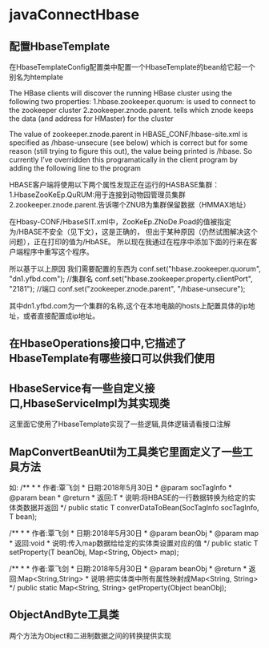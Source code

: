 # javaConnectHbase

## 配置HbaseTemplate
在HbaseTemplateConfig配置类中配置一个HbaseTemplate的bean给它起一个别名为htemplate

The HBase clients will discover the running HBase cluster using the following two properties:
1.hbase.zookeeper.quorum: is used to connect to the zookeeper cluster
2.zookeeper.znode.parent. tells which znode keeps the data (and address for HMaster) for the cluster

The value of zookeeper.znode.parent in HBASE_CONF/hbase-site.xml is specified as /hbase-unsecure (see below) which is correct
but for some reason (still trying to figure this out), the value being printed is /hbase. 
So currently I’ve overridden this programatically in the client program by adding the following line to the program

HBASE客户端将使用以下两个属性发现正在运行的HASBASE集群：
1.HbaseZooKeEp.QuRUM:用于连接到动物园管理员集群
2.zookeeper.znode.parent.告诉哪个ZNUB为集群保留数据（HMMAX地址）

在Hbasy-CONF/HbaseSIT.xml中，ZooKeEp.ZNoDe.Poad的值被指定为/HBASE不安全（见下文），这是正确的，
但出于某种原因（仍然试图解决这个问题），正在打印的值为/HbASE。
所以现在我通过在程序中添加下面的行来在客户端程序中重写这个程序。

所以基于以上原因 我们需要配置的东西为
conf.set("hbase.zookeeper.quorum", "dn1.yfbd.com");   //集群名
conf.set("hbase.zookeeper.property.clientPort", "2181");  //端口
conf.set("zookeeper.znode.parent", "/hbase-unsecure");

其中dn1.yfbd.com为一个集群的名称,这个在本地电脑的hosts上配置具体的ip地址，或者直接配置成ip地址。

## 在HbaseOperations接口中,它描述了HbaseTemplate有哪些接口可以供我们使用

## HbaseService有一些自定义接口,HbaseServiceImpl为其实现类
这里面它使用了HbaseTemplate实现了一些逻辑,具体逻辑请看接口注解

## MapConvertBeanUtil为工具类它里面定义了一些工具方法
如:
/**
	 * 
	 * 作者:覃飞剑
	 * 日期:2018年5月30日
	 * @param socTagInfo
	 * @param bean
	 * @return
	 * 返回:T
	 * 说明:将HBASE的一行数据转换为给定的实体类数据并返回
	 */
	public static <T> T converDataToBean(SocTagInfo socTagInfo, T bean);
  
  /**
	 * 
	 * 作者:覃飞剑
	 * 日期:2018年5月30日
	 * @param beanObj
	 * @param map
	 * 返回:void
	 * 说明:传入map数据给给定的实体类设置对应的值
	 */
	public static <T> T setProperty(T beanObj, Map<String, Object> map);
  
  /**
	 * 
	 * 作者:覃飞剑
	 * 日期:2018年5月30日
	 * @param beanObj
	 * @return
	 * 返回:Map<String,String>
	 * 说明:把实体类中所有属性映射成Map<String, String>
	 */
	public static Map<String, String> getProperty(Object beanObj);
  
  
  
  ## ObjectAndByte工具类
  两个方法为Object和二进制数据之间的转换提供实现
  
  
  
